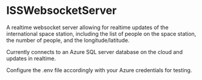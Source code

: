 # ISSWebsocketServer
A realtime websocket server allowing for realtime updates of the international space station, including the list of people on the space station, the number of people, and the longitude/latitude. 

Currently connects to an Azure SQL server database on the cloud and updates in realtime. 

Configure the .env file accordingly with your Azure credentials for testing.
